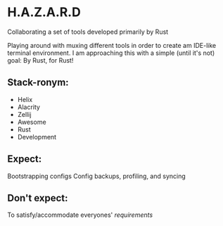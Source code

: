 # H.A.Z.A.R.D
Collaborating a set of tools developed primarily by Rust 

Playing around with muxing different tools in order to create am IDE-like terminal environment. I am approaching this with a simple (until it's not) goal: By Rust, for Rust!

## Stack-ronym: 
- Helix 
- Alacrity
- Zellij
- Awesome
- Rust
- Development

## Expect:
Bootstrapping configs
Config backups, profiling, and syncing

## Don't expect:
To satisfy/accommodate  everyones' _requirements_
